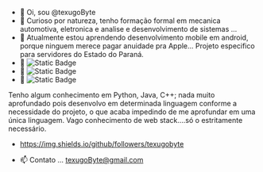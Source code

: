 - 👋 Oi, sou @texugoByte
- 👀 Curioso por natureza, tenho formação formal em mecanica automotiva, eletronica e analise e desenvolvimento de sistemas ...
- 🌱 Atualmente estou aprendendo desenvolvimento mobile em android, porque ninguem merece pagar anuidade pra Apple... Projeto especifico para servidores do Estado do Paraná.
- 💞️ ![Static Badge](https://img.shields.io/badge/Python-light?logo=python)
- 💞️ ![Static Badge](https://img.shields.io/badge/Java-ED8B00?logo=openjdk&logoColor=white)
- 💪 ![Static Badge](https://img.shields.io/badge/C%2B%2B-blue?logo=c%2B%2B&logoColor=white)

 Tenho algum conhecimento em Python, Java, C++; nada muito aprofundado pois desenvolvo em determinada linguagem conforme a necessidade do projeto, o que acaba impedindo de me aprofundar em uma única linguagem. Vago conhecimento de web stack....só o estritamente necessário.

- https://img.shields.io/github/followers/texugobyte

- 📫 Contato ... texugoByte@gmail.com

<!---
texugoByte/texugoByte is a ✨ special ✨ repository because its `README.md` (this file) appears on your GitHub profile.
You can click the Preview link to take a look at your changes.
--->
